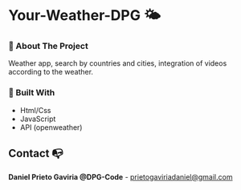 # Your-Weather-DPG 🌤

### 💨 About The Project
Weather app, search by countries and cities, integration of videos according to the weather.

### 💨 Built With
- Html/Css
- JavaScript
- API (openweather)

## Contact 📭

**Daniel Prieto Gaviria @DPG-Code** - prietogaviriadaniel@gmail.com
